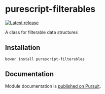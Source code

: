 # purescript-filterables

[![Latest release](http://img.shields.io/github/release/Risto-Stevcev/purescript-filterables.svg)](https://github.com/Risto-Stevcev/purescript-filterables/releases)

A class for filterable data structures


## Installation

```
bower install purescript-filterables
```

## Documentation

Module documentation is [published on Pursuit](http://pursuit.purescript.org/packages/purescript-filterables).
